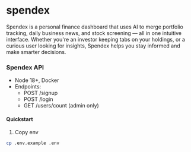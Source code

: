 # spendex
Spendex is a personal finance dashboard that uses AI to merge portfolio tracking, daily business news, and stock screening — all in one intuitive interface. Whether you're an investor keeping tabs on your holdings, or a curious user looking for insights, Spendex helps you stay informed and make smarter decisions.

### Spendex API

- Node 18+, Docker
- Endpoints:
  - POST /signup
  - POST /login
  - GET /users/count (admin only)

#### Quickstart

1) Copy env
```bash
cp .env.example .env
